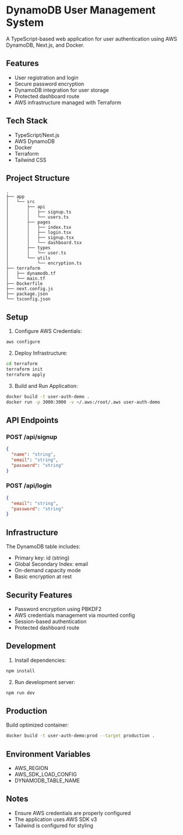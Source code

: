 # DynamoDB User Management System

A TypeScript-based web application for user authentication using AWS DynamoDB, Next.js, and Docker.

## Features
- User registration and login
- Secure password encryption
- DynamoDB integration for user storage
- Protected dashboard route
- AWS infrastructure managed with Terraform

## Tech Stack
- TypeScript/Next.js
- AWS DynamoDB
- Docker
- Terraform
- Tailwind CSS

## Project Structure
```
.
├── app
│   └── src
│       ├── api
│       │   ├── signup.ts
│       │   └── users.ts
│       ├── pages
│       │   ├── index.tsx
│       │   ├── login.tsx
│       │   ├── signup.tsx
│       │   └── dashboard.tsx
│       ├── types
│       │   └── user.ts
│       └── utils
│           └── encryption.ts
├── terraform
│   ├── dynamodb.tf
│   └── main.tf
├── Dockerfile
├── next.config.js
├── package.json
└── tsconfig.json
```

## Setup

1. Configure AWS Credentials:
```bash
aws configure
```

2. Deploy Infrastructure:
```bash
cd terraform
terraform init
terraform apply
```

3. Build and Run Application:
```bash
docker build -t user-auth-demo .
docker run -p 3000:3000 -v ~/.aws:/root/.aws user-auth-demo
```

## API Endpoints

### POST /api/signup
```json
{
  "name": "string",
  "email": "string",
  "password": "string"
}
```

### POST /api/login
```json
{
  "email": "string",
  "password": "string"
}
```

## Infrastructure

The DynamoDB table includes:
- Primary key: id (string)
- Global Secondary Index: email
- On-demand capacity mode
- Basic encryption at rest

## Security Features
- Password encryption using PBKDF2
- AWS credentials management via mounted config
- Session-based authentication
- Protected dashboard route

## Development

1. Install dependencies:
```bash
npm install
```

2. Run development server:
```bash
npm run dev
```

## Production
Build optimized container:
```bash
docker build -t user-auth-demo:prod --target production .
```

## Environment Variables
- AWS_REGION
- AWS_SDK_LOAD_CONFIG
- DYNAMODB_TABLE_NAME

## Notes
- Ensure AWS credentials are properly configured
- The application uses AWS SDK v3
- Tailwind is configured for styling